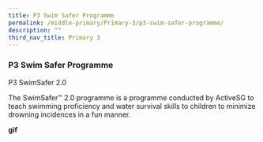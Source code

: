 ```yaml
---
title: P3 Swim Safer Programme
permalink: /middle-primary/Primary-3/p3-swim-safer-programme/
description: ""
third_nav_title: Primary 3
---
```

### P3 Swim Safer Programme
P3 SwimSafer 2.0

The SwimSafer™ 2.0 programme is a programme conducted by ActiveSG to teach swimming proficiency and water survival skills to children to minimize drowning incidences in a fun manner.

**gif**